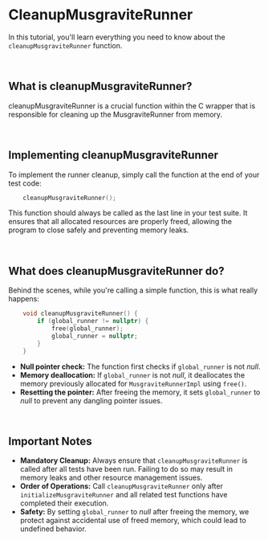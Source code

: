 # CleanupMusgraviteRunner
In this tutorial, you'll learn everything you need to know about the `cleanupMusgraviteRunner` function.

<br>

## What is cleanupMusgraviteRunner?
cleanupMusgraviteRunner is a crucial function within the C wrapper that is responsible for cleaning up the MusgraviteRunner from memory. 

<br>

## Implementing cleanupMusgraviteRunner
To implement the runner cleanup, simply call the function at the end of your test code:

```C
    cleanupMusgraviteRunner();
```

This function should always be called as the last line in your test suite. It ensures that all allocated resources are properly freed, allowing the program to close safely and preventing memory leaks.

<br>

## What does cleanupMusgraviteRunner do?
Behind the scenes, while you're calling a simple function, this is what really happens:

```Cpp
    void cleanupMusgraviteRunner() {
        if (global_runner != nullptr) {
            free(global_runner);
            global_runner = nullptr;
        }
    }
```

- **Null pointer check:** The function first checks if `global_runner` is not *null*.
- **Memory deallocation:** If `global_runner` is not *null*, it deallocates the memory previously allocated for `MusgraviteRunnerImpl` using `free()`.
- **Resetting the pointer:** After freeing the memory, it sets `global_runner` to *null* to prevent any dangling pointer issues.

<br>

## Important Notes
- **Mandatory Cleanup:** Always ensure that `cleanupMusgraviteRunner` is called after all tests have been run. Failing to do so may result in memory leaks and other resource management issues.
- **Order of Operations:** Call `cleanupMusgraviteRunner` only after `initializeMusgraviteRunner` and all related test functions have completed their execution.
- **Safety:** By setting `global_runner` to *null* after freeing the memory, we protect against accidental use of freed memory, which could lead to undefined behavior.